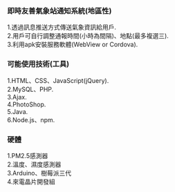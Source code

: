 ### 即時友善氣象站通知系統(地區性)

1.透過訊息推送方式傳送氣象資訊給用戶.<br/>
2.用戶可自行調整通報時間(小時為間隔)、地點(最多複選三).<br/>
3.利用apk安裝服務軟體(WebView or Cordova).<br/>

### 可能使用技術(工具)

1.HTML、CSS、JavaScript(jQuery).<br/>
2.MySQL、PHP.<br/>
3.Ajax.<br/>
4.PhotoShop.<br/>
5.Java.<br/>
6.Node.js、npm.


### 硬體

1.PM2.5感測器<br/>
2.溫度、濕度感測器<br/>
3.Arduino、樹莓派三代<br/>
4.來電晶片開發組
